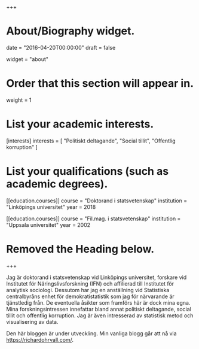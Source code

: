 +++
# About/Biography widget.

date = "2016-04-20T00:00:00"
draft = false

widget = "about"

# Order that this section will appear in.
weight = 1

# List your academic interests.
[interests]
  interests = [
    "Politiskt deltagande",
    "Social tillit",
    "Offentlig korruption"
  ]

# List your qualifications (such as academic degrees).
[[education.courses]]
  course = "Doktorand i statsvetenskap"
  institution = "Linköpings universitet"
  year = 2018

[[education.courses]]
  course = "Fil.mag. i statsvetenskap"
  institution = "Uppsala universitet"
  year = 2002

# Removed the Heading below.

+++

Jag är doktorand i statsvetenskap vid Linköpings universitet, forskare vid Institutet för Näringslivsforskning (IFN) och affilierad till Institutet för analytisk sociologi. Dessutom har jag en anställning vid Statistiska centralbyråns enhet för demokratistatistik som jag för närvarande är tjänstledig från. De eventuella åsikter som framförs här är dock mina egna. Mina forskningsintressen innefattar bland annat politiskt deltagande, social tillit och offentlig korruption. Jag är även intresserad av statistisk metod och visualisering av data.

Den här bloggen är under utveckling. Min vanliga blogg går att nå via https://richardohrvall.com/. 
 
